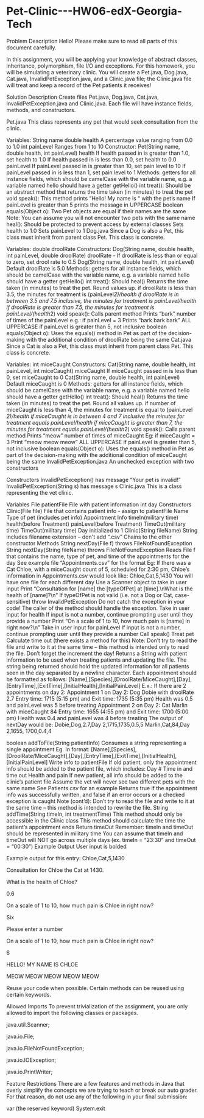 # Pet-Clinic---HW06-edX-Georgia-Tech
Problem Description
Hello! Please make sure to read all parts of this document carefully.

In this assignment, you will be applying your knowledge of abstract classes, inheritance, polymorphism, file I/O and exceptions. For this homework, you will be simulating a veterinary clinic. You will create a Pet.java, Dog.java, Cat.java, InvalidPetException.java, and a Clinic.java file; the Clinic.java file will treat and keep a record of the Pet patients it receives!

Solution Description
Create files Pet.java, Dog.java, Cat.java, InvalidPetException.java and Clinic.java. Each file will have instance fields, methods, and constructors.

Pet.java
This class represents any pet that would seek consultation from the clinic.

Variables:
String name
double health
A percentage value ranging from 0.0 to 1.0
int painLevel
Ranges from 1 to 10
Constructor:
Pet(String name, double health, int painLevel)
health
If health passed in is greater than 1.0, set health to 1.0
If health passed in is less than 0.0, set health to 0.0
painLevel
If painLevel passed in is greater than 10, set pain level to 10
If painLevel passed in is less than 1, set pain level to 1
Methods:
getters for all instance fields, which should be camelCase with the variable name, e.g. a variable named hello should have a getter getHello()
int treat():
Should be an abstract method that returns the time taken (in minutes) to treat the pet
void speak():
This method prints “Hello! My name is “ with the pet’s name
If painLevel is greater than 5 prints the message in UPPERCASE
boolean equals(Object o):
Two Pet objects are equal if their names are the same
Note: You can assume you will not encounter two pets with the same name
heal():
Should be protected to prevent access by external classes
Sets health to 1.0
Sets painLevel to 1
Dog.java
Since a Dog is also a Pet, this class must inherit from parent class Pet. This class is concrete.

Variables:
double droolRate
Constructors:
Dog(String name, double health, int painLevel, double droolRate)
droolRate - If droolRate is less than or equal to zero, set drool rate to 0.5
Dog(String name, double health, int painLevel)
Default droolRate is 5.0
Methods:
getters for all instance fields, which should be camelCase with the variable name, e.g. a variable named hello should have a getter getHello()
int treat():
Should heal()
Returns the time taken (in minutes) to treat the pet. Round values up.
if droolRate is less than 3.5, the minutes for treatment is (painLevel*2)/health
if droolRate is in between 3.5 and 7.5 inclusive, the minutes for treatment is painLevel/health
if droolRate is greater than 7.5, the minutes for treatment is painLevel/(health*2)
void speak():
Calls parent method
Prints “bark” number of times of the painLevel
e.g.: if painLevel = 3
Prints “bark bark bark”
ALL UPPERCASE if painLevel is greater than 5, not inclusive
boolean equals(Object o):
Uses the equals() method in Pet as part of the decision-making with the additional condition of droolRate being the same
Cat.java
Since a Cat is also a Pet, this class must inherit from parent class Pet. This class is concrete.

Variables:
int miceCaught
Constructors:
Cat(String name, double health, int painLevel, int miceCaught)
miceCaught
If miceCaught passed in is less than 0, set miceCaught to 0
Cat(String name, double health, int painLevel)
Default miceCaught is 0
Methods:
getters for all instance fields, which should be camelCase with the variable name, e.g. a variable named hello should have a getter getHello()
int treat():
Should heal()
Returns the time taken (in minutes) to treat the pet. Round all values up.
if number of miceCaught is less than 4, the minutes for treatment is equal to (painLevel *2)/health
if miceCaught is in between 4 and 7 inclusive the minutes for treatment equals painLevel/health
if miceCaught is greater than 7, the minutes for treatment equals painLevel/(health*2)
void speak():
Calls parent method
Prints “meow” number of times of miceCaught
Eg: if miceCaught = 3
Print “meow meow meow”
ALL UPPERCASE if painLevel is greater than 5, not inclusive
boolean equals(Object o):
Uses the equals() method in Pet as part of the decision-making with the additional condition of miceCaught being the same
InvalidPetException.java
An unchecked exception with two constructors

Constructors
InvalidPetException() has message “Your pet is invalid!”
InvalidPetException(String s) has message s
Clinic.java
This is a class representing the vet clinic.

Variables
File patientFile
File with patient information
int day
Constructors
Clinic(File file)
File that contains patient info - assign to patientFile
Name
Type of pet (includes pet info)
Appointment Info
timeIn(military time)
health(before Treatment)
painLevel(before Treatment)
TimeOut(military time)
TimeOut(military time)
Day initialized to 1
Clinic(String fileName)
String includes filename extension – don't add “.csv”
Chains to the other constructor
Methods
String nextDay(File f) throws FileNotFoundException
String nextDay(String fileName) throws FileNotFoundException
Reads File f that contains the name, type of pet, and time of the appointments for the day
See example file “Appointments.csv” for the format
Eg: If there was a Cat Chloe, with a miceCaught count of 5, scheduled for 2:30 pm, Chloe’s information in Appointments.csv would look like:
Chloe,Cat,5,1430
You will have one file for each different day
Use a Scanner object to take in user input
Print “Consultation for [name] the [typeOfPet] at [time].\nWhat is the health of [name]?\n”
If typeOfPet is not valid (i.e. not a Dog or Cat, case-sensitive) throw InvalidPetException
Do not catch the exception in your code! The caller of the method should handle the exception.
Take in user input for health
If input is not a number, continue prompting user until they provide a number
Print “On a scale of 1 to 10, how much pain is [name] in right now?\n”
Take in user input for painLevel
If input is not a number, continue prompting user until they provide a number
Call speak()
Treat pet
Calculate time out (there exists a method for this)
Note: Don’t try to read the file and write to it at the same time – this method is intended only to read the file.
Don’t forget the increment the day!
Returns a String with patient information to be used when treating patients and updating the file.
The string being returned should hold the updated information for all patients seen in the day separated by a newline character.
Each appointment should be formatted as follows:
[Name],[Species],[DroolRate/MiceCaught],[Day],[EntryTime],[ExitTime],[InitialHealth],[InitialPainLevel]
E.x.: If there are 2 appointments on day 2:
Appointment 1 on Day 2:
Dog Dobie with droolRate 2.7
Entry time: 1715 (5:15 pm) and Exit time: 1735 (5:35 pm)
Health was 0.5 and painLevel was 5 before treating
Appointment 2 on Day 2:
Cat Marlin with miceCaught 84
Entry time: 1655 (4:55 pm) and Exit time: 1700 (5:00 pm)
Health was 0.4 and painLevel was 4 before treating
The output of nextDay would be:
Dobie,Dog,2.7,Day 2,1715,1735,0.5,5
Marlin,Cat,84,Day 2,1655, 1700,0.4,4

boolean addToFile(String patientInfo)
Consumes a string representing a single appointment
Eg. In format:
[Name],[Species],[DroolRate/MiceCaught],[Day],[EntryTime],[ExitTime],[InitialHealth],[InitialPainLevel]
Write info to patientFile
If old patient, only the appointment info should be added to the patient file, which includes:
Day #
Time in and time out
Health and pain
If new patient, all info should be added to the clinic’s patient file
Assume the vet will never see two different pets with the same name
See Patients.csv for an example
Returns true if the appointment info was successfully written, and false if an error occurs or a checked exception is caught
Note (cont’d): Don’t try to read the file and write to it at the same time – this method is intended to rewrite the file.
String addTime(String timeIn, int treatmentTime)
This method should only be accessible in the Clinic class
This method should calculate the time the patient’s appointment ends
Return timeOut
Remember: timeIn and timeOut should be represented in military time
You can assume that timeIn and timeOut will NOT go across multiple days (ex. timeIn = “23:30” and timeOut = “00:30”)
Example Output
User input is bolded

Example output for this entry: Chloe,Cat,5,1430

Consultation for Chloe the Cat at 1430.

What is the health of Chloe?

0.6

On a scale of 1 to 10, how much pain is Chloe in right now?

Six

Please enter a number

On a scale of 1 to 10, how much pain is Chloe in right now?

6

HELLO! MY NAME IS CHLOE

MEOW MEOW MEOW MEOW MEOW

Reuse your code when possible. Certain methods can be reused using certain keywords.

Allowed Imports
To prevent trivialization of the assignment, you are only allowed to import the following classes or packages.

java.util.Scanner;

java.io.File;

java.io.FileNotFoundException;

java.io.IOException;

java.io.PrintWriter;

Feature Restrictions
There are a few features and methods in Java that overly simplify the concepts we are trying to teach or break our auto grader. For that reason, do not use any of the following in your final submission:

var (the reserved keyword)
System.exit
